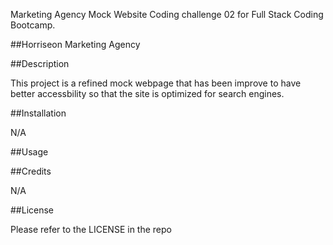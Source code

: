Marketing Agency Mock Website
Coding challenge 02 for Full Stack Coding Bootcamp. 

##Horriseon Marketing Agency

##Description

This project is a refined mock webpage that has been improve to have better accessbility so that the site is optimized for search engines.


##Installation

N/A

##Usage

##Credits

N/A

##License

Please refer to the LICENSE in the repo

